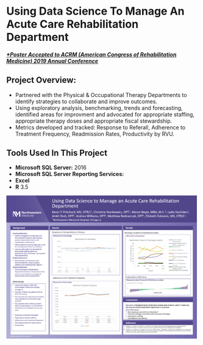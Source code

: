 # Using Data Science To Manage An Acute Care Rehabilitation Department
##### [*Poster Accepted to ACRM (American Congress of Rehabilitation Medicine) 2019 Annual Conference](https://acrm.org/meetings/2019-annual-conference/)

## Project Overview:
- Partnered with the Physical & Occupational Therapy Departments to identify strategies to collaborate and improve outcomes.
- Using exploratory analysis, benchmarking, trends and forecasting, identified areas for improvment and advocated for appropriate staffing, appropriate therapy doses and appropriate fiscal stewardship.
- Metrics developed and tracked:  Response to Referall, Adherence to Treatment Frequency, Readmission Rates, Productivity by RVU.
 
## Tools Used In This Project
- **Microsoft SQL Server:** 2016
- **Microsoft SQL Server Reporting Services:** 
- **Excel**
- **R** 3.5

<img src="https://github.com/abrambeyer/Research_Publications_Conference_Presentations_Posters/blob/main/using_data_science_to_manage_an_acute_care_rehabilitation_department/using%20data%20science%20to%20manage%20an%20acute%20care%20rehabilitation%20department%20acrm%20poster.png" width="500">


